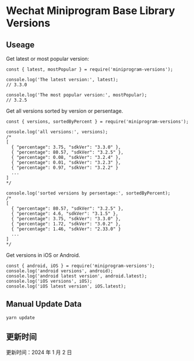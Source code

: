 
# Wechat Miniprogram Base Library Versions

## Useage

Get latest or most popular version:

```;
const { latest, mostPopular } = require('miniprogram-versions');

console.log('The latest version:', latest);
// 3.3.0

console.log('The most popular version:', mostPopular);
// 3.2.5

```

Get all versions sorted by version or persentage.

```
const { versions, sortedByPercent } = require('miniprogram-versions');

console.log('all versions:', versions);
/*
[
  { "percentage": 3.75, "sdkVer": "3.3.0" },
  { "percentage": 80.57, "sdkVer": "3.2.5" },
  { "percentage": 0.08, "sdkVer": "3.2.4" },
  { "percentage": 0.01, "sdkVer": "3.2.3" },
  { "percentage": 0.97, "sdkVer": "3.2.2" }
  ...
]
*/

console.log('sorted versions by persentage:', sortedByPercent);
/*
[
  { "percentage": 80.57, "sdkVer": "3.2.5" },
  { "percentage": 4.6, "sdkVer": "3.1.5" },
  { "percentage": 3.75, "sdkVer": "3.3.0" },
  { "percentage": 1.72, "sdkVer": "3.0.2" },
  { "percentage": 1.46, "sdkVer": "2.33.0" }
  ...
]
*/
```

Get versions in iOS or Android.

```
const { android, iOS } = require('miniprogram-versions');
console.log('android versions', android);
console.log('android latest version', android.latest);
console.log('iOS versions', iOS);
console.log('iOS latest version', iOS.latest);
```

## Manual Update Data

```
yarn update
```

## 更新时间

更新时间：2024 年 1 月 2 日
